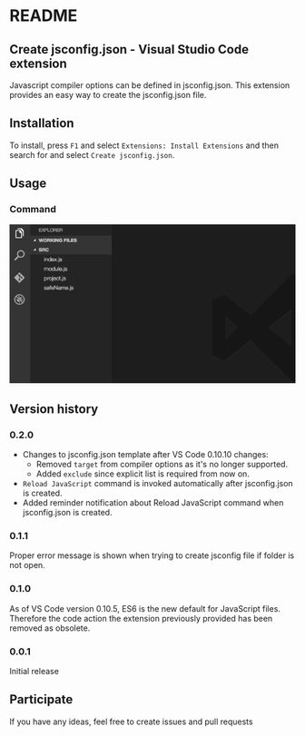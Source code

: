 # README

## Create jsconfig.json - Visual Studio Code extension

Javascript compiler options can be defined in jsconfig.json.
This extension provides an easy way to create the jsconfig.json file.

## Installation

To install, press `F1` and select `Extensions: Install Extensions` and then search for and select `Create jsconfig.json`.

## Usage

### Command

![Command to create jsconfig.json](images/create-jsconfig-cmd.gif)

## Version history

### 0.2.0

* Changes to jsconfig.json template after VS Code 0.10.10 changes:
  * Removed `target` from compiler options as it's no longer supported.
  * Added `exclude` since explicit list is required from now on.
* `Reload JavaScript` command is invoked automatically after jsconfig.json is created.
* Added reminder notification about Reload JavaScript command when jsconfig.json is created.

### 0.1.1

Proper error message is shown when trying to create jsconfig file if folder is not open.

### 0.1.0

As of VS Code version 0.10.5, ES6 is the new default for JavaScript files. Therefore the code action the extension previously provided has been removed as obsolete.

### 0.0.1

Initial release

## Participate

If you have any ideas, feel free to create issues and pull requests

